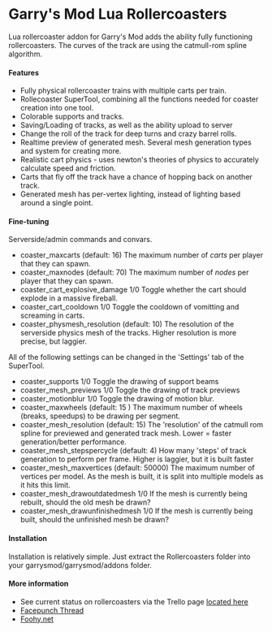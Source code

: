 Garry's Mod Lua Rollercoasters
==============================

Lua rollercoaster addon for Garry's Mod adds the ability fully functioning rollercoasters. The curves of the track are using the catmull-rom spline algorithm.


#### Features ####
* Fully physical rollercoaster trains with multiple carts per train.
* Rollecoaster SuperTool, combining all the functions needed for coaster creation into one tool.
* Colorable supports and tracks.
* Saving/Loading of tracks, as well as the ability upload to server
* Change the roll of the track for deep turns and crazy barrel rolls.
* Realtime preview of generated mesh. Several mesh generation types and system for creating more.
* Realistic cart physics - uses newton's theories of physics to accurately calculate speed and friction.
* Carts that fly off the track have a chance of hopping back on another track.
* Generated mesh has per-vertex lighting, instead of lighting based around a single point.

#### Fine-tuning ####
Serverside/admin commands and convars.
* coaster_maxcarts (default: 16) The maximum number of *carts* per player that they can spawn.
* coaster_maxnodes (default: 70) The maximum number of *nodes* per player that they can spawn.
* coaster_cart_explosive_damage 1/0 Toggle whether the cart should explode in a massive fireball.
* coaster_cart_cooldown 1/0 Toggle the cooldown of vomitting and screaming in carts.
* coaster_physmesh_resolution (default: 10) The resolution of the serverside physics mesh of the tracks. Higher resolution is more precise, but laggier.

All of the following settings can be changed in the 'Settings' tab of the SuperTool.
* coaster_supports 1/0 Toggle the drawing of support beams
* coaster_mesh_previews 1/0 Toggle the drawing of track previews
* coaster_motionblur 1/0 Toggle the drawing of motion blur.
* coaster_maxwheels (default: 15 ) The maximum number of wheels (breaks, speedups) to be drawing per segment.
* coaster_mesh_resolution (default: 15) The 'resolution' of the catmull rom spline for previewed and generated track mesh. Lower = faster generation/better performance.
* coaster_mesh_stepspercycle (default: 4) How many 'steps' of track generation to perform per frame. Higher is laggier, but it is built faster
* coaster_mesh_maxvertices (default: 50000) The maximum number of vertices per model. As the mesh is built, it is split into multiple models as it hits this limit.
* coaster_mesh_drawoutdatedmesh 1/0 If the mesh is currently being rebuilt, should the old mesh be drawn?
* coaster_mesh_drawunfinishedmesh 1/0 If the mesh is currently being built, should the unfinished mesh be drawn?

#### Installation ####
Installation is relatively simple. Just extract the Rollercoasters folder into your garrysmod/garrysmod/addons folder.

#### More information ####
* See current status on rollercoasters via the Trello page [located here](https://trello.com/board/rollercoaster/4fd3f7084971ae066211c8ad)
* [Facepunch Thread](http://www.facepunch.com/showthread.php?t=1200443)
* [Foohy.net](http://foohy.net/)